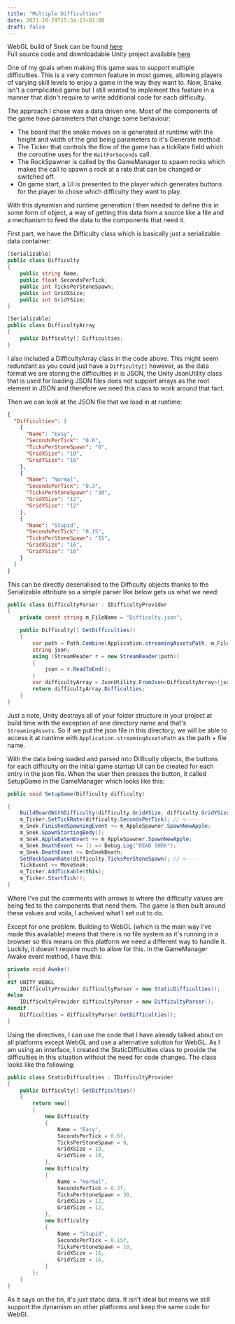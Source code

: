 ```yaml
---
title: "Multiple Difficulties"
date: 2021-10-29T15:34:13+01:00
draft: false
---
```


WebGL build of Snek can be found [here](https://play.unity.com/mg/other/snek-6xio)  
Full source code and downloadable Unity project available [here](https://github.com/stuart-payne/Snek)

One of my goals when making this game was to support multiple difficulties. This is a very common feature in most games, allowing players of varying skill levels to enjoy a game in the way they want to. Now, Snake isn't a complicated game but I still wanted to implement this feature in a manner that didn't require to write additional code for each difficulty.

The approach I chose was a data driven one. Most of the components of the game have parameters that change some behaviour:

- The board that the snake moves on is generated at runtime with the height and width of the grid being parameters to it's Generate method.
- The Ticker that controls the flow of the game has a tickRate field which the coroutine uses for the `WaitForSeconds` call.
- The RockSpawner is called by the GameManager to spawn rocks which makes the call to spawn a rock at a rate that can be changed or switched off.
- On game start, a UI is presented to the player which generates buttons for the player to chose which difficulty they want to play.

With this dynamisn and runtime generation I then needed to define this in some form of object, a way of getting this data from a source like a file and a mechanism to feed the data to the components that need it.

First part, we have the Difficulty class which is basically just a serializable data container:

```csharp
[Serializable]
public class Difficulty
{
	public string Name;
	public float SecondsPerTick;
	public int TicksPerStoneSpawn;
	public int GridXSize;
	public int GridYSize;
}

[Serializable]
public class DifficultyArray
{
	public Difficulty[] Difficulties;
}
```

I also included a DifficultyArray class in the code above. This might seem redundant as you could just have a `Difficulty[]` however, as the data format we are storing the difficulties in is JSON, the Unity JsonUtility class that is used for loading JSON files does not support arrays as the root element in JSON and therefore we need this class to work around that fact.

Then we can look at the JSON file that we load in at runtime:

```json
{
  "Difficulties": [
    {
      "Name": "Easy",
      "SecondsPerTick": "0.6",
      "TicksPerStoneSpawn": "0",
      "GridXSize": "10",
      "GridYSize": "10"
    },
    {
      "Name": "Normal",
      "SecondsPerTick": "0.3",
      "TicksPerStoneSpawn": "30",
      "GridXSize": "12",
      "GridYSize": "12"
    },
    {
      "Name": "Stupid",
      "SecondsPerTick": "0.15",
      "TicksPerStoneSpawn": "15",
      "GridXSize": "16",
      "GridYSize": "16"
    }
  ]
}
```

This can be directly deserialised to the Difficulty objects thanks to the Serializable attribute so a simple parser like below gets us what we need:

```csharp
public class DifficultyParser : IDifficultyProvider
{
	private const string m_FileName = "Difficulty.json";

	public Difficulty[] GetDifficulties()
	{
		var path = Path.Combine(Application.streamingAssetsPath, m_FileName);
		string json;
		using (StreamReader r = new StreamReader(path))
		{
			json = r.ReadToEnd();
		}
		var difficultyArray = JsonUtility.FromJson<DifficultyArray>(json);
		return difficultyArray.Difficulties;
	}
}
```

Just a note, Unity destroys all of your folder structure in your project at build time with the exception of one directory name and that's `StreamingAssets`. So if we put the json file in this directory, we will be able to access it at runtime with `Application.streamingAssetsPath` as the path + file name.

With the data being loaded and parsed into Diificulty objects, the buttons for each difficulty on the initial game startup UI can be created for each entry in the json file. When the user then presses the button, it called SetupGame in the GameManager which looks like this:

```csharp
public void SetupGame(Difficulty difficulty)

{
	BuildBoardWithDifficulty(difficulty.GridXSize, difficulty.GridYSize); // <----
	m_Ticker.SetTickRate(difficulty.SecondsPerTick); // <----
	m_Snek.FinishedSpawningEvent += m_AppleSpawner.SpawnNewApple;
	m_Snek.SpawnStartingBody();
	m_Snek.AppleEatenEvent += m_AppleSpawner.SpawnNewApple;
	m_Snek.DeathEvent += () => Debug.Log("DEAD SNEK");
	m_Snek.DeathEvent += OnSnekDeath;
	SetRockSpawnRate(difficulty.TicksPerStoneSpawn); // <----
	TickEvent += MoveSnek;
	m_Ticker.AddTickable(this);
	m_Ticker.StartTick();
}
```

Where I've put the comments with arrows is where the difficulty values are being fed to the components that need them. The game is then built around these values and voila, I acheived what I set out to do.

Except for one problem. Building to WebGL (which is the main way I've made this available) means that there is no file system as it's running in a browser so this means on this platform we need a different way to handle it. Luckily, it doesn't require much to allow for this. In the GameManager Awake event method, I have this:

```csharp
private void Awake()
{
#if UNITY_WEBGL
	IDifficultyProvider difficultyParser = new StaticDifficulties();
#else
	IDifficultyProvider difficultyParser = new DifficultyParser();
#endif
	Difficulties = difficultyParser.GetDifficulties();
}
```

Using the directives, I can use the code that I have already talked about on all platforms except WebGL and use a alternative solution for WebGL. As I am using an interface, I created the StaticDifficulties class to provide the difficulties in this situation without the need for code changes. The class looks like the following:

```csharp
public class StaticDifficulties : IDifficultyProvider
{
	public Difficulty[] GetDifficulties()
	{
		return new[]
		{
			new Difficulty
			{
				Name = "Easy",
				SecondsPerTick = 0.6f,
				TicksPerStoneSpawn = 0,
				GridXSize = 10,
				GridYSize = 10,
			},
			new Difficulty
			{
				Name = "Normal",
				SecondsPerTick = 0.3f,
				TicksPerStoneSpawn = 30,
				GridXSize = 12,
				GridYSize = 12,
			},
			new Difficulty
			{
				Name = "Stupid",
				SecondsPerTick = 0.15f,
				TicksPerStoneSpawn = 10,
				GridXSize = 16,
				GridYSize = 16,
			}
		};
	}
}
```

As it says on the tin, it's just static data. It isn't ideal but means we still support the dynamism on other platforms and keep the same code for WebGl.
